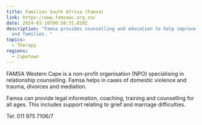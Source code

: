 ```yaml
---
title: Families South Africa (Famsa)
link: https://www.famsawc.org.za/
date: 2024-03-18T00:58:31.810Z
description: "Famsa provides counselling and education to help improve marriages
  and families. "
topics:
  - Therapy
regions:
  - Capetown
---
```

FAMSA Western Cape is a non-profit organisation (NPO) specialising in relationship counselling. Famsa helps in cases of domestic violence and trauma, divorces and mediation. 

Famsa can provide legal information, coaching, training and counselling for all ages. This includes support relating to grief and marriage difficulties. 

Tel: 011 975 7106/7
